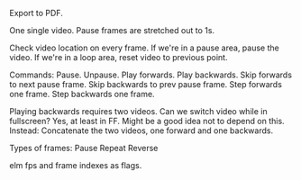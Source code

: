 Export to PDF.


One single video. Pause frames are stretched out to 1s.

Check video location on every frame.
If we're in a pause area, pause the video.
If we're in a loop area, reset video to previous point.

Commands:
  Pause.
  Unpause.
  Play forwards.
  Play backwards.
  Skip forwards to next pause frame.
  Skip backwards to prev pause frame.
  Step forwards one frame.
  Step backwards one frame.

Playing backwards requires two videos. Can we switch video while in fullscreen?
Yes, at least in FF. Might be a good idea not to depend on this.
Instead: Concatenate the two videos, one forward and one backwards.

Types of frames:
  Pause
  Repeat
  Reverse

elm
  fps and frame indexes as flags.
